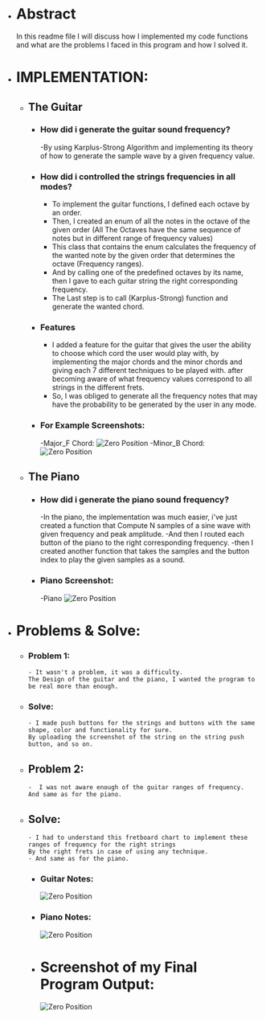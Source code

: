 

* # Abstract
    In this readme file I will discuss how I implemented my code functions and what are the problems I faced in this program and how I solved it.

* # IMPLEMENTATION:
  * ## The Guitar 
    * ### How did i generate the guitar sound frequency? 
      -By using Karplus-Strong Algorithm and implementing its theory of how to generate the sample wave by a given frequency value.
    * ### How did i controlled the strings frequencies in all modes? 
    
      - To implement the guitar functions, I defined each octave by an order. 
      - Then, I created an enum of all the notes in the octave of the given order (All The Octaves have the same sequence of notes but in different range of frequency values) 
      - This class that contains the enum calculates the frequency of the wanted note by the given order that determines the octave (Frequency ranges).
      - And by calling one of the predefined octaves by its name, then I gave to each guitar string the right corresponding frequency.
      - The Last step is to call (Karplus-Strong) function and generate the wanted chord.
      
    * ### Features 
      
      - I added a feature for the guitar that gives the user the ability to choose which cord the user would play with,
        by implementing the major chords and the minor chords and giving each 7 different techniques to be played with.
        after becoming aware of what frequency values correspond to all strings in the different frets.
      - So, I was obliged to generate all the frequency notes that may have the probability to be generated by the user in any mode.   
     * ### For Example Screenshots:
         -Major_F Chord:
              ![Zero Position](Readme_Screenshots/major.png)
         -Minor_B Chord:
            ![Zero Position](Readme_Screenshots/minor.png)

  * ## The Piano
      * ### How did i generate the piano sound frequency? 
        
        -In the piano, the implementation was much easier, i've just created a function that Compute N samples of a sine wave with given           frequency and peak amplitude.
        -And then I routed each button of the piano to the right corresponding frequency.
        -then I created another function that takes the samples and the button index to play the given samples as a sound.
     * ### Piano Screenshot:
        -Piano
              ![Zero Position](Readme_Screenshots/piano.png)        

* # Problems & Solve:
    * ### Problem 1: 
          - It wasn't a problem, it was a difficulty. 
          The Design of the guitar and the piano, I wanted the program to be real more than enough. 
    * ### Solve: 
          - I made push buttons for the strings and buttons with the same shape, color and functionality for sure.
          By uploading the screenshot of the string on the string push button, and so on.
 
    - ## Problem 2: 
          -  I was not aware enough of the guitar ranges of frequency. And same as for the piano.
    - ## Solve:
          - I had to understand this fretboard chart to implement these ranges of frequency for the right strings 
          By the right frets in case of using any technique.
          - And same as for the piano.
         * ### Guitar Notes:
         
              ![Zero Position](Readme_Screenshots/guitar_notes.png)     
         * ### Piano Notes:
              ![Zero Position](Readme_Screenshots/piano_notes.gif)     
         
         * # Screenshot of my Final Program Output:
              ![Zero Position](Readme_Screenshots/result.png)     


